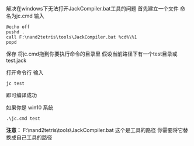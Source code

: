解决在windows下无法打开JackCompiler.bat工具的问题
首先建立一个文件 命名为jc.cmd 输入
```
@echo off
pushd .
call F:\nand2tetris\tools\JackCompiler.bat %cd%\%1
popd
```
保存 将jc.cmd拖到你要执行命令的目录里
假设当前路径下有一个test目录或test.jack

打开命令行 输入
```
jc test
```
即可编译成功

如果你是 win10 系统
```
.\jc.cmd test
```

**注意：** F:\nand2tetris\tools\JackCompiler.bat 这个是工具的路径 你需要将它替换成自己工具的路径

